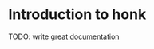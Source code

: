 # Introduction to honk

TODO: write [great documentation](http://jacobian.org/writing/great-documentation/what-to-write/)
